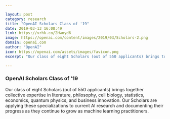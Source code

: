 ```yaml
---

layout: post
category: research
title: "OpenAI Scholars Class of '19"
date: 2019-03-13 16:08:49
link: https://vrhk.co/2Hwnyd6
image: https://openai.com/content/images/2019/03/Scholars-2.png
domain: openai.com
author: "OpenAI"
icon: https://openai.com/assets/images/favicon.png
excerpt: "Our class of eight Scholars (out of 550 applicants) brings together collective expertise in literature, philosophy, cell biology, statistics, economics, quantum physics, and business innovation. Our Scholars are applying these specializations to current AI research and documenting their progress as they continue to grow as machine learning practitioners."

---
```


### OpenAI Scholars Class of '19

Our class of eight Scholars (out of 550 applicants) brings together collective expertise in literature, philosophy, cell biology, statistics, economics, quantum physics, and business innovation. Our Scholars are applying these specializations to current AI research and documenting their progress as they continue to grow as machine learning practitioners.